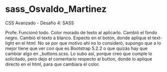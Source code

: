 # sass_Osvaldo_Martinez
CSS Avanzado - Desafío 4: SASS

Profe:
Funcionó todo. Color morado de texto al aplicarlo.
Cambió el fondo negro.
Cambió el texto a blanco.
Expecto en el botón, donde aplique el text-light en el html.
No se por que motivo ahí no lo consideró, supongo que a lo mejor tiene que ver con que es Bootstrap 5.2.2 o que quizás hay que cambiar algo en _buttons.scss.
Lo subo así, porque creo que cumple lo solicitado, pero dejo el comentario respecto al button, donde lo aplique directo en el html, para que cambiara el color.
